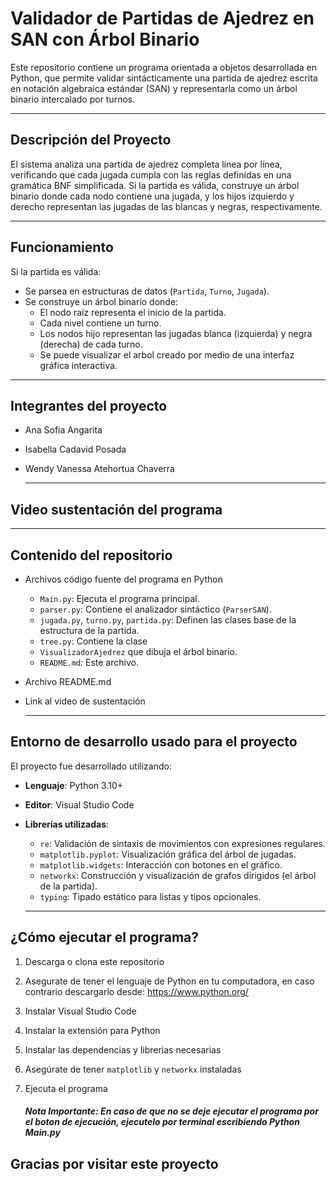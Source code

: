 # Validador de Partidas de Ajedrez en SAN con Árbol Binario
Este repositorio contiene un programa orientada a objetos desarrollada en Python, que permite validar sintácticamente una partida de ajedrez escrita en notación algebraica estándar (SAN) y representarla como un árbol binario intercalado por turnos.

---

## Descripción del Proyecto

El sistema analiza una partida de ajedrez completa línea por línea, verificando que cada jugada cumpla con las reglas definidas en una gramática BNF simplificada. Si la partida es válida, construye un árbol binario donde cada nodo contiene una jugada, y los hijos izquierdo y derecho representan las jugadas de las blancas y negras, respectivamente.

---

## Funcionamiento

Si la partida es válida:

- Se parsea en estructuras de datos (`Partida`, `Turno`, `Jugada`).
- Se construye un árbol binario donde:
  - El nodo raíz representa el inicio de la partida.
  - Cada nivel contiene un turno.
  - Los nodos hijo representan las jugadas blanca (izquierda) y negra (derecha) de cada turno.
  - Se puede visualizar el arbol creado por medio de una interfaz gráfica interactiva. 

---

## Integrantes del proyecto
- Ana Sofía Angarita 
- Isabella Cadavid Posada
- Wendy Vanessa Atehortua Chaverra

  ---

## Video sustentación del programa

---
## Contenido del repositorio 
- Archivos código fuente del programa en Python
  - `Main.py`: Ejecuta el programa principal.
  - `parser.py`: Contiene el analizador sintáctico (`ParserSAN`).
  - `jugada.py`, `turno.py`, `partida.py`: Definen las clases base de la estructura de la partida.
  - `tree.py`: Contiene la clase
  - `VisualizadorAjedrez` que dibuja el árbol binario.
  - `README.md`: Este archivo.
- Archivo README.md
- Link al video de sustentación

  ---

## Entorno de desarrollo usado para el proyecto

El proyecto fue desarrollado utilizando:

- **Lenguaje**: Python 3.10+
- **Editor**: Visual Studio Code
- **Librerías utilizadas**:
  - `re`: Validación de sintaxis de movimientos con expresiones regulares.
  - `matplotlib.pyplot`: Visualización gráfica del árbol de jugadas.
  - `matplotlib.widgets`: Interacción con botones en el gráfico.
  - `networkx`: Construcción y visualización de grafos dirigidos (el árbol de la partida).
  - `typing`: Tipado estático para listas y tipos opcionales.

  ---

## ¿Cómo ejecutar el programa?

1. Descarga o clona este repositorio
2. Asegurate de tener el lenguaje de Python en tu computadora, en caso contrario descargarlo desde: https://www.python.org/
3. Instalar Visual Studio Code
4. Instalar la extensión para Python
5. Instalar las dependencias y librerias necesarias
6. Asegúrate de tener `matplotlib` y `networkx` instaladas
7. Ejecuta el programa

   ##### Nota Importante: En caso de que no se deje ejecutar el programa por el boton de ejecución, ejecutelo por terminal escribiendo Python Main.py

## Gracias por visitar este proyecto
